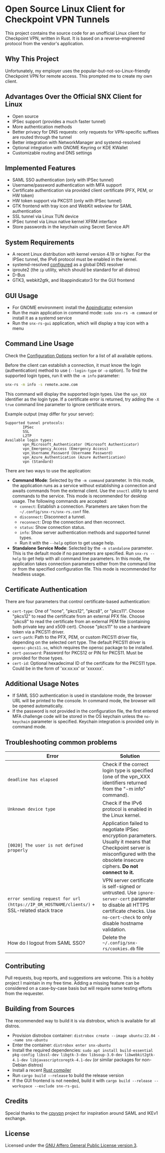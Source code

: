 # Open Source Linux Client for Checkpoint VPN Tunnels

This project contains the source code for an unofficial Linux client for Checkpoint VPN, written in Rust. It is based on a reverse-engineered protocol from the vendor's application.

## Why This Project

Unfortunately, my employer uses the popular-but-not-so-Linux-friendly Checkpoint VPN for remote access. This prompted me to create my own client.

## Advantages Over the Official SNX Client for Linux

* Open source
* IPSec support (provides a much faster tunnel)
* More authentication methods
* Better privacy for DNS requests: only requests for VPN-specific suffixes are routed through the tunnel
* Better integration with NetworkManager and systemd-resolved
* Optional integration with GNOME Keyring or KDE KWallet
* Customizable routing and DNS settings

## Implemented Features

* SAML SSO authentication (only with IPSec tunnel)
* Username/password authentication with MFA support
* Certificate authentication via provided client certificate (PFX, PEM, or HW token)
* HW token support via PKCS11 (only with IPSec tunnel)
* GTK frontend with tray icon and WebKit webview for SAML authentication
* SSL tunnel via Linux TUN device
* IPSec tunnel via Linux native kernel XFRM interface
* Store passwords in the keychain using Secret Service API

## System Requirements

* A recent Linux distribution with kernel version 4.19 or higher. For the IPSec tunnel, the IPv6 protocol must be enabled in the kernel.
* systemd-resolved [configured](https://wiki.archlinux.org/title/Systemd-resolved) as a global DNS resolver
* iproute2 (the `ip` utility, which should be standard for all distros)
* D-Bus
* GTK3, webkit2gtk, and libappindicator3 for the GUI frontend

## GUI Usage

* For GNOME environment: install the [Appindicator](https://extensions.gnome.org/extension/615/appindicator-support/) extension
* Run the main application in command mode: `sudo snx-rs -m command` or install it as a systemd service
* Run the `snx-rs-gui` application, which will display a tray icon with a menu

## Command Line Usage

Check the [Configuration Options](https://github.com/ancwrd1/snx-rs/blob/main/options.md) section for a list of all available options.

Before the client can establish a connection, it must know the login (authentication) method to use (`--login-type` or `-o` option). To find the supported login types, run it with the `-m info` parameter:

```sh
snx-rs -m info -s remote.acme.com
```

This command will display the supported login types. Use the `vpn_XXX` identifier as the login type. If a certificate error is returned, try adding the `-X true` command line parameter to ignore certificate errors.

Example output (may differ for your server):

```text
Supported tunnel protocols:
        IPSec
        SSL
        L2TP
Available login types:
        vpn_Microsoft_Authenticator (Microsoft Authenticator)
        vpn_Emergency_Access (Emergency Access)
        vpn_Username_Password (Username Password)
        vpn_Azure_Authentication (Azure Authentication)
        vpn (Standard)
```

There are two ways to use the application:

* **Command Mode**: Selected by the `-m command` parameter. In this mode, the application runs as a service without establishing a connection and awaits commands from the external client. Use the `snxctl` utility to send commands to the service. This mode is recommended for desktop usage. The following commands are accepted:
  - `connect`: Establish a connection. Parameters are taken from the `~/.config/snx-rs/snx-rs.conf` file.
  - `disconnect`: Disconnect a tunnel.
  - `reconnect`: Drop the connection and then reconnect.
  - `status`: Show connection status.
  - `info`: Show server authentication methods and supported tunnel types.
  - Run it with the `--help` option to get usage help.
* **Standalone Service Mode**: Selected by the `-m standalone` parameter. This is the default mode if no parameters are specified. Run `snx-rs --help` to get help with all command line parameters. In this mode, the application takes connection parameters either from the command line or from the specified configuration file. This mode is recommended for headless usage.

## Certificate Authentication

There are four parameters that control certificate-based authentication:

* `cert-type`: One of "none", "pkcs12", "pkcs8", or "pkcs11". Choose "pkcs12" to read the certificate from an external PFX file. Choose "pkcs8" to read the certificate from an external PEM file (containing both private key and x509 cert). Choose "pkcs11" to use a hardware token via a PKCS11 driver.
* `cert-path`: Path to the PFX, PEM, or custom PKCS11 driver file, depending on the selected cert type. The default PKCS11 driver is `opensc-pkcs11.so`, which requires the opensc package to be installed.
* `cert-password`: Password for PKCS12 or PIN for PKCS11. Must be provided for those types.
* `cert-id`: Optional hexadecimal ID of the certificate for the PKCS11 type. Could be in the form of 'xx:xx:xx' or 'xxxxxx'.

## Additional Usage Notes

* If SAML SSO authentication is used in standalone mode, the browser URL will be printed to the console. In command mode, the browser will be opened automatically.
* If the password is not provided in the configuration file, the first entered MFA challenge code will be stored in the OS keychain unless the `no-keychain` parameter is specified. Keychain integration is provided only in command mode.

## Troubleshooting common problems

| Error | Solution |
| ----- | -------- |
| `deadline has elapsed` | Check if the correct login type is specified (one of the vpn_XXX identifiers returned from the "-m info" command). |
| `Unknown device type` | Check if the IPv6 protocol is enabled in the Linux kernel. |
| `[0020] The user is not defined properly` | Application failed to negotiate IPSec encryption parameters. Usually it means that Checkpoint server is misconfigured with the obsolete insecure ciphers. **Do not connect to it.** |
| `error sending request for url (https://IP_OR_HOSTNAME/clients/)` + SSL-related stack trace | VPN server certificate is self-signed or untrusted. Use `ignore-server-cert` parameter to disable all HTTPS certificate checks. Use `no-cert-check` to only disable hostname validation. |
| How do I logout from SAML SSO? | Delete the `~/.config/snx-rs/cookies.db` file |

## Contributing

Pull requests, bug reports, and suggestions are welcome. This is a hobby project I maintain in my free time. Adding a missing feature can be considered on a case-by-case basis but will require some testing efforts from the requester.

## Building from Sources

The recommended way to build it is via distrobox, which is available for all distros.

* Provision distrobox container: `distrobox create --image ubuntu:22.04 --name snx-ubuntu`
* Enter the container: `distrobox enter snx-ubuntu`
* Install the required dependencies: `sudo apt install build-essential pkg-config libssl-dev libgtk-3-dev libsoup-3.0-dev libwebkit2gtk-4.1-dev libjavascriptcoregtk-4.1-dev` (or similar packages for non-Debian distros)
* Install a recent [Rust compiler](https://rustup.rs)
* Run `cargo build --release` to build the release version
* If the GUI frontend is not needed, build it with `cargo build --release --workspace --exclude snx-rs-gui`.

## Credits

Special thanks to the [cpyvpn](https://gitlab.com/cpvpn/cpyvpn) project for inspiration around SAML and IKEv1 exchange.

## License

Licensed under the [GNU Affero General Public License version 3](https://opensource.org/license/agpl-v3/).
